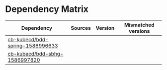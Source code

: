 # Dependency Matrix

Dependency | Sources | Version | Mismatched versions
---------- | ------- | ------- | -------------------
[cb-kubecd/bdd-spring-1586996633](https://github.com/cb-kubecd/bdd-spring-1586996633.git) |  | []() | 
[cb-kubecd/bdd-sbhg-1586997820](https://github.com/cb-kubecd/bdd-sbhg-1586997820.git) |  | []() | 
